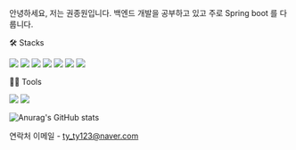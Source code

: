 

안녕하세요, 저는 권종원입니다.
백엔드 개발을 공부하고 있고 주로 Spring boot 를 다룹니다.

🛠️ Stacks

<img src="https://img.shields.io/badge/Jsp-F7DF1E?style=for-the-badge&logo=Jsp&logoColor=white"> <img src="https://img.shields.io/badge/HTML-E34F26?style=for-the-badge&logo=HTML&logoColor=white"> <img src="https://img.shields.io/badge/CSS3-1572B6?style=for-the-badge&logo=CSS3&logoColor=white">
<img src="https://img.shields.io/badge/Spring_Boot-6DB33F?style=for-the-badge&logo=SpringBoot&logoColor=white"> <img src="https://img.shields.io/badge/JavaScript-F7DF1E?style=for-the-badge&logo=JavaScript&logoColor=white"> <img src="https://img.shields.io/badge/Java-E34F26?style=for-the-badge&logo=Java&logoColor=white"> <img src="https://img.shields.io/badge/MariaDB-003545?style=for-the-badge&logo=MariaDB&logoColor=white">

💪🏼 Tools

<img src="https://img.shields.io/badge/Spring_Boot-6DB33F?style=for-the-badge&logo=SpringBoot&logoColor=white"> <img src="https://img.shields.io/badge/Eclipse_IDE-2C2255?style=for-the-badge&logo=EclipseIDE&logoColor=white"> 


![Anurag's GitHub stats](https://github-readme-stats.vercel.app/api?username=사용자ID&show_icons=true&theme=radical)

연락처
이메일 - ty_ty123@naver.com

